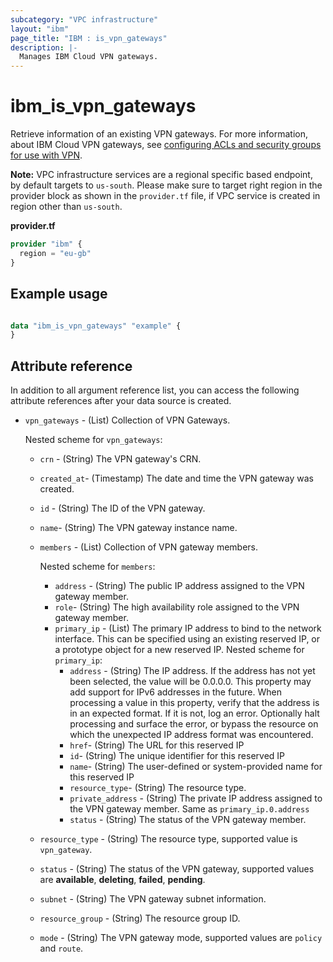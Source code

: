```yaml
---
subcategory: "VPC infrastructure"
layout: "ibm"
page_title: "IBM : is_vpn_gateways"
description: |-
  Manages IBM Cloud VPN gateways.
---
```


# ibm_is_vpn_gateways
Retrieve information of an existing VPN gateways. For more information, about IBM Cloud VPN gateways, see [configuring ACLs and security groups for use with VPN](https://cloud.ibm.com/docs/vpc?topic=vpc-acls-security-groups-vpn).

**Note:** 
VPC infrastructure services are a regional specific based endpoint, by default targets to `us-south`. Please make sure to target right region in the provider block as shown in the `provider.tf` file, if VPC service is created in region other than `us-south`.

**provider.tf**

```terraform
provider "ibm" {
  region = "eu-gb"
}
```

## Example usage

```terraform

data "ibm_is_vpn_gateways" "example" {
}

```

## Attribute reference
In addition to all argument reference list, you can access the following attribute references after your data source is created. 

- `vpn_gateways` - (List) Collection of VPN Gateways.

  Nested scheme for `vpn_gateways`:
  - `crn` - (String) The VPN gateway's CRN.
  - `created_at`- (Timestamp) The date and time the VPN gateway was created.
  - `id` - (String) The ID of the VPN gateway.
  - `name`-  (String) The VPN gateway instance name.
  - `members` - (List) Collection of VPN gateway members.

    Nested scheme for `members`:
	  - `address` - (String) The public IP address assigned to the VPN gateway member.
	  - `role`-  (String) The high availability role assigned to the VPN gateway member.
    - `primary_ip` - (List) The primary IP address to bind to the network interface. This can be specified using an existing reserved IP, or a prototype object for a new reserved IP.
      Nested scheme for `primary_ip`:
      - `address` - (String) The IP address. If the address has not yet been selected, the value will be 0.0.0.0. This property may add support for IPv6 addresses in the future. When processing a value in this property, verify that the address is in an expected format. If it is not, log an error. Optionally halt processing and surface the error, or bypass the resource on which the unexpected IP address format was encountered.
      - `href`- (String) The URL for this reserved IP
      - `id`- (String) The unique identifier for this reserved IP
      - `name`- (String) The user-defined or system-provided name for this reserved IP
      - `resource_type`- (String) The resource type.
	  - `private_address` - (String) The private IP address assigned to the VPN gateway member. Same as `primary_ip.0.address`
	  - `status` - (String) The status of the VPN gateway member.
  - `resource_type` - (String) The resource type, supported value is `vpn_gateway`.
  - `status` - (String) The status of the VPN gateway, supported values are **available**, **deleting**, **failed**, **pending**.
  - `subnet` - (String) The VPN gateway subnet information.
  - `resource_group` - (String) The resource group ID.
  - `mode` - (String) The VPN gateway mode, supported values are `policy` and `route`.


